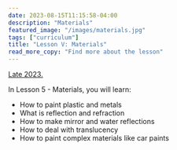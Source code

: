```yaml
---
date: 2023-08-15T11:15:58-04:00
description: "Materials"
featured_image: "/images/materials.jpg"
tags: ["curriculum"]
title: "Lesson V: Materials"
read_more_copy: "Find more about the lesson"
---
```

[Late 2023.](https://www.udemy.com/course/digital-painting-basics-in-adobe-photoshop/?couponCode=MEGASALE2K)

In Lesson 5 - Materials, you will learn:

- How to paint plastic and metals
- What is reflection and refraction
- How to make mirror and water reflections
- How to deal with translucency
- How to paint complex materials like car paints


